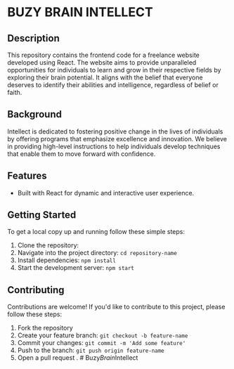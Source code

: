 

# BUZY BRAIN INTELLECT 

## Description

This repository contains the frontend code for a freelance website developed using React. The website aims to provide unparalleled opportunities for individuals to learn and grow in their respective fields by exploring their brain potential. It aligns with the belief that everyone deserves to identify their abilities and intelligence, regardless of belief or faith.

## Background

Intellect is dedicated to fostering positive change in the lives of individuals by offering programs that emphasize excellence and innovation. We believe in providing high-level instructions to help individuals develop techniques that enable them to move forward with confidence.

## Features

- Built with React for dynamic and interactive user experience.

## Getting Started

To get a local copy up and running follow these simple steps:

1. Clone the repository: 
2. Navigate into the project directory: `cd repository-name`
3. Install dependencies: `npm install`
4. Start the development server: `npm start`

## Contributing

Contributions are welcome! If you'd like to contribute to this project, please follow these steps:

1. Fork the repository
2. Create your feature branch: `git checkout -b feature-name`
3. Commit your changes: `git commit -m 'Add some feature'`
4. Push to the branch: `git push origin feature-name`
5. Open a pull request .
#   B u z y _ B r a i n _ I n t e l l e c t  
 